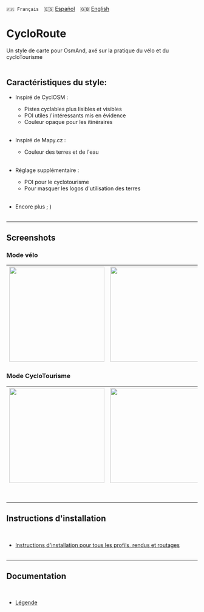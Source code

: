 `🇫🇷 Français`&emsp;🇪🇸 [Español](README_ES.md)&emsp;🇬🇧 [English](README_EN.md)

# CycloRoute

Un style de carte pour OsmAnd, axé sur la pratique du vélo et du cycloTourisme<br><br>

## Caractéristiques du style:

- Inspiré de CyclOSM : 

    - Pistes cyclables plus lisibles et visibles
    - POI utiles / intéressants mis en évidence
    - Couleur opaque pour les itinéraires<br><br>

- Inspiré de Mapy.cz :
    - Couleur des terres et de l'eau<br><br>

- Réglage supplémentaire :
    - POI pour le cyclotourisme
    - Pour masquer les logos d'utilisation des terres<br><br>
- Encore plus ; )
<br><br>

---
## Screenshots<br>
### Mode vélo
| <img src="Screenshots/CycloRoute_Cycling-1.png" width="250" /> | <img src="Screenshots/CycloRoute_Cycling-2.png" width="250" /> | <img src="Screenshots/CycloRoute_Cycling-3.png" width="250" /> |
| :-------------: | :-------------: | :-------------: |

### Mode CycloTourisme
| <img src="Screenshots/CycloRoute_Touring-1.png" width="250" /> | <img src="Screenshots/CycloRoute_Touring-2.png" width="250" /> | <img src="Screenshots/CycloRoute_Touring-3.png" width="250" /> |
| :-------------: | :-------------: | :-------------: |
<br>

---

## Instructions d'installation
<br>

- [Instructions d'installation pour tous les profils, rendus et routages](https://github.com/OsmAnd-Rendering/.github/wiki/%F0%9F%87%AB%F0%9F%87%B7--T%C3%A9l%C3%A9chargement-et-Installation)
<br><br>

---

## Documentation
<br>

- [Légende](https://www.cyclosm.org/legend.html)<br>
